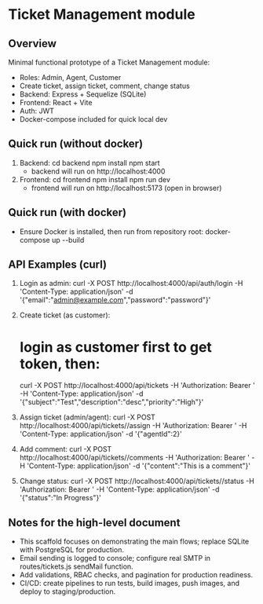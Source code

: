 # Ticket Management module

## Overview
Minimal functional prototype of a Ticket Management module:
- Roles: Admin, Agent, Customer
- Create ticket, assign ticket, comment, change status
- Backend: Express + Sequelize (SQLite)
- Frontend: React + Vite
- Auth: JWT
- Docker-compose included for quick local dev

## Quick run (without docker)
1. Backend:
   cd backend
   npm install
   npm start
   - backend will run on http://localhost:4000
2. Frontend:
   cd frontend
   npm install
   npm run dev
   - frontend will run on http://localhost:5173 (open in browser)

## Quick run (with docker)
- Ensure Docker is installed, then run from repository root:
  docker-compose up --build

## API Examples (curl)
1. Login as admin:
   curl -X POST http://localhost:4000/api/auth/login -H 'Content-Type: application/json' -d '{"email":"admin@example.com","password":"password"}'

2. Create ticket (as customer):
   # login as customer first to get token, then:
   curl -X POST http://localhost:4000/api/tickets -H 'Authorization: Bearer <TOKEN>' -H 'Content-Type: application/json' -d '{"subject":"Test","description":"desc","priority":"High"}'

3. Assign ticket (admin/agent):
   curl -X POST http://localhost:4000/api/tickets/<ID>/assign -H 'Authorization: Bearer <TOKEN>' -H 'Content-Type: application/json' -d '{"agentId":2}'

4. Add comment:
   curl -X POST http://localhost:4000/api/tickets/<ID>/comments -H 'Authorization: Bearer <TOKEN>' -H 'Content-Type: application/json' -d '{"content":"This is a comment"}'

5. Change status:
   curl -X POST http://localhost:4000/api/tickets/<ID>/status -H 'Authorization: Bearer <TOKEN>' -H 'Content-Type: application/json' -d '{"status":"In Progress"}'

## Notes for the high-level document
- This scaffold focuses on demonstrating the main flows; replace SQLite with PostgreSQL for production.
- Email sending is logged to console; configure real SMTP in routes/tickets.js sendMail function.
- Add validations, RBAC checks, and pagination for production readiness.
- CI/CD: create pipelines to run tests, build images, push images, and deploy to staging/production.
